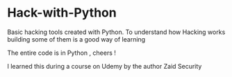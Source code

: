 # Hack-with-Python
Basic hacking tools created with Python. To understand how Hacking works building some of them is a good way of learning 

The entire code is in Python , cheers !

I learned this during a course on Udemy by the author Zaid Security

